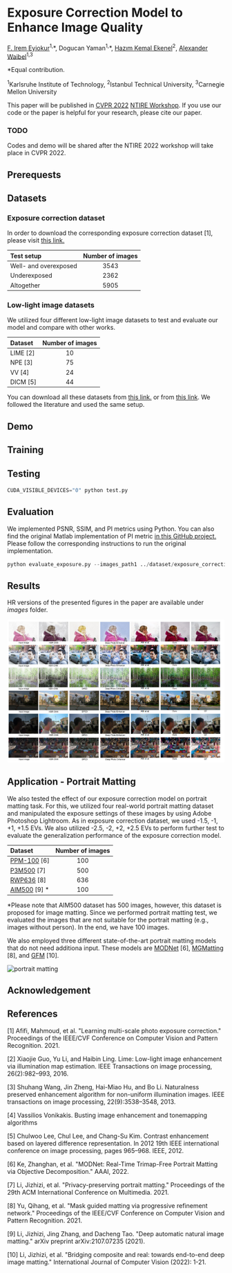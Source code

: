 # Exposure Correction Model to Enhance Image Quality

[F. Irem Eyiokur](https://github.com/iremeyiokur)<sup>1,</sup>\*, Dogucan Yaman<sup>1,</sup>\*, [Hazım Kemal Ekenel](https://web.itu.edu.tr/ekenel/)<sup>2</sup>, [Alexander Waibel](https://isl.anthropomatik.kit.edu/english/21_74.php)<sup>1,3</sup>

\*Equal contribution.

<sup>1</sup>Karlsruhe Institute of Technology, <sup>2</sup>Istanbul Technical University, <sup>3</sup>Carnegie Mellon University

This paper will be published in [CVPR 2022](https://cvpr2022.thecvf.com/) [NTIRE Workshop](https://data.vision.ee.ethz.ch/cvl/ntire22/). If you use our code or the paper is helpful for your research, please cite our paper.

### TODO ###

Codes and demo will be shared after the NTIRE 2022 workshop will take place in CVPR 2022.

## Prerequests ##

## Datasets ##

### Exposure correction dataset ###
In order to download the corresponding exposure correction dataset [1], please visit [this link.](https://github.com/mahmoudnafifi/Exposure_Correction#dataset) 

Test setup   | Number of images
:------ | :--------------:
Well- and overexposed | 3543
Underexposed | 2362
Altogether | 5905

### Low-light image datasets ###
We utilized four different low-light image datasets to test and evaluate our model and compare with other works.

Dataset   | Number of images
:------- | :--------------:
LIME [2] | 10 
NPE [3]  | 75
VV [4]   | 24
DICM [5] | 44

You can download all these datasets from [this link.](https://daooshee.github.io/BMVC2018website/) or from [this link](https://github.com/VITA-Group/EnlightenGAN). We followed the literature and used the same setup.

## Demo ##

## Training ##

## Testing ##


```python
CUDA_VISIBLE_DEVICES="0" python test.py 
```

## Evaluation ##

We implemented PSNR, SSIM, and PI metrics using Python. You can also find the original Matlab implementation of PI metric [in this GitHub project.](https://github.com/roimehrez/PIRM2018) Please follow the corresponding instructions to run the original implementation.

```python
python evaluate_exposure.py --images_path1 ../dataset/exposure_correction/test/expert_a_testing_set --images_path2 predicted_images --metric all
```

## Results ##

HR versions of the presented figures in the paper are available under *images* folder.

![Results1](/images/comparison3.png)

## Application - Portrait Matting ##

We also tested the effect of our exposure correction model on portrait matting task. For this, we utilized four real-world portrait matting dataset and manipulated the exposure settings of these images by using Adobe Photoshop Lightroom. As in exposure correction dataset, we used -1.5, -1, +1, +1.5 EVs. We also utilized -2.5, -2, +2, +2.5 EVs to perform further test to evaluate the generalization performance of the exposure correction model. 

Dataset   | Number of images
:------- | :--------------:
[PPM-100](https://github.com/ZHKKKe/PPM) [6] | 100
[P3M500](https://github.com/JizhiziLi/P3M) [7]  | 500
[RWP636](https://github.com/yucornetto/MGMatting) [8]  | 636
[AIM500](https://github.com/JizhiziLi/AIM) [9] \*  | 100

\*Please note that AIM500 dataset has 500 images, however, this dataset is proposed for image matting. Since we performed portrait matting test, we evaluated the images that are not suitable for the portrait matting (e.g., images without person). In the end, we have 100 images.

We also employed three different state-of-the-art portrait matting models that do not need additiona input. These models are [MODNet](https://github.com/ZHKKKe/MODNet) [6], [MGMatting](https://github.com/yucornetto/MGMatting) [8], and [GFM](https://github.com/JizhiziLi/GFM) [10].

![portrait matting](/images/matting.png)

## Acknowledgement

## References ##

[1] Afifi, Mahmoud, et al. "Learning multi-scale photo exposure correction." Proceedings of the IEEE/CVF Conference on Computer Vision and Pattern Recognition. 2021.

[2] Xiaojie Guo, Yu Li, and Haibin Ling. Lime: Low-light image enhancement via illumination map estimation. IEEE Transactions on image processing, 26(2):982–993, 2016.

[3] Shuhang Wang, Jin Zheng, Hai-Miao Hu, and Bo Li. Naturalness preserved enhancement algorithm for non-uniform illumination images. IEEE transactions on image processing, 22(9):3538–3548, 2013.

[4] Vassilios Vonikakis. Busting image enhancement and tonemapping algorithms

[5] Chulwoo Lee, Chul Lee, and Chang-Su Kim. Contrast enhancement based on layered difference representation. In 2012 19th IEEE international conference on image processing, pages 965–968. IEEE, 2012.

[6] Ke, Zhanghan, et al. "MODNet: Real-Time Trimap-Free Portrait Matting via Objective Decomposition." AAAI, 2022.

[7] Li, Jizhizi, et al. "Privacy-preserving portrait matting." Proceedings of the 29th ACM International Conference on Multimedia. 2021.

[8] Yu, Qihang, et al. "Mask guided matting via progressive refinement network." Proceedings of the IEEE/CVF Conference on Computer Vision and Pattern Recognition. 2021.

[9] Li, Jizhizi, Jing Zhang, and Dacheng Tao. "Deep automatic natural image matting." arXiv preprint arXiv:2107.07235 (2021).

[10] Li, Jizhizi, et al. "Bridging composite and real: towards end-to-end deep image matting." International Journal of Computer Vision (2022): 1-21.
